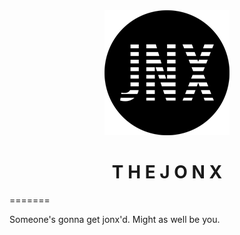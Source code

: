 <div align="middle">
<img src ="images/logos/jonx_logo200px.png" alt="jonx logo" title="jonx logo"><br />
<h1>T H E J O N X</h1>
</div>
=======

Someone's gonna get jonx'd. Might as well be you.


